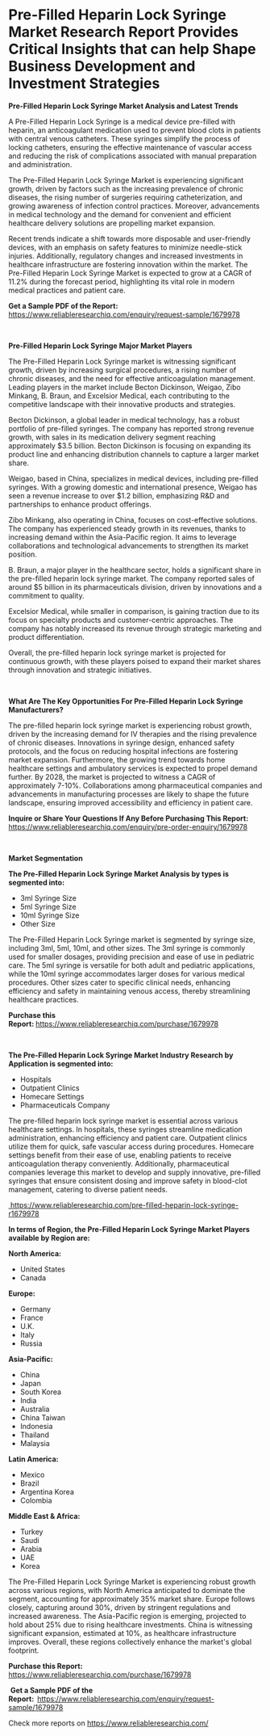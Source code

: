 <p><h1>Pre-Filled Heparin Lock Syringe Market Research Report Provides Critical Insights that can help Shape Business Development and Investment Strategies</h1></p><p><strong>Pre-Filled Heparin Lock Syringe Market Analysis and Latest Trends</strong></p>
<p><p>A Pre-Filled Heparin Lock Syringe is a medical device pre-filled with heparin, an anticoagulant medication used to prevent blood clots in patients with central venous catheters. These syringes simplify the process of locking catheters, ensuring the effective maintenance of vascular access and reducing the risk of complications associated with manual preparation and administration.</p><p>The Pre-Filled Heparin Lock Syringe Market is experiencing significant growth, driven by factors such as the increasing prevalence of chronic diseases, the rising number of surgeries requiring catheterization, and growing awareness of infection control practices. Moreover, advancements in medical technology and the demand for convenient and efficient healthcare delivery solutions are propelling market expansion.</p><p>Recent trends indicate a shift towards more disposable and user-friendly devices, with an emphasis on safety features to minimize needle-stick injuries. Additionally, regulatory changes and increased investments in healthcare infrastructure are fostering innovation within the market. The Pre-Filled Heparin Lock Syringe Market is expected to grow at a CAGR of 11.2% during the forecast period, highlighting its vital role in modern medical practices and patient care.</p></p>
<p><strong>Get a Sample PDF of the Report:&nbsp;</strong> <a href="https://www.reliableresearchiq.com/enquiry/request-sample/1679978?utm_campaign=2271&utm_medium=2&utm_source=Github&utm_content=ia&utm_term=25032025&utm_id=pre-filled-heparin-lock-syringe">https://www.reliableresearchiq.com/enquiry/request-sample/1679978</a></p>
<p>&nbsp;</p>
<p><strong>Pre-Filled Heparin Lock Syringe Major Market Players</strong></p>
<p><p>The Pre-Filled Heparin Lock Syringe market is witnessing significant growth, driven by increasing surgical procedures, a rising number of chronic diseases, and the need for effective anticoagulation management. Leading players in the market include Becton Dickinson, Weigao, Zibo Minkang, B. Braun, and Excelsior Medical, each contributing to the competitive landscape with their innovative products and strategies.</p><p>Becton Dickinson, a global leader in medical technology, has a robust portfolio of pre-filled syringes. The company has reported strong revenue growth, with sales in its medication delivery segment reaching approximately $3.5 billion. Becton Dickinson is focusing on expanding its product line and enhancing distribution channels to capture a larger market share.</p><p>Weigao, based in China, specializes in medical devices, including pre-filled syringes. With a growing domestic and international presence, Weigao has seen a revenue increase to over $1.2 billion, emphasizing R&D and partnerships to enhance product offerings. </p><p>Zibo Minkang, also operating in China, focuses on cost-effective solutions. The company has experienced steady growth in its revenues, thanks to increasing demand within the Asia-Pacific region. It aims to leverage collaborations and technological advancements to strengthen its market position.</p><p>B. Braun, a major player in the healthcare sector, holds a significant share in the pre-filled heparin lock syringe market. The company reported sales of around $5 billion in its pharmaceuticals division, driven by innovations and a commitment to quality.</p><p>Excelsior Medical, while smaller in comparison, is gaining traction due to its focus on specialty products and customer-centric approaches. The company has notably increased its revenue through strategic marketing and product differentiation.</p><p>Overall, the pre-filled heparin lock syringe market is projected for continuous growth, with these players poised to expand their market shares through innovation and strategic initiatives.</p></p>
<p>&nbsp;</p>
<p><strong>What Are The Key Opportunities For Pre-Filled Heparin Lock Syringe Manufacturers?</strong></p>
<p><p>The pre-filled heparin lock syringe market is experiencing robust growth, driven by the increasing demand for IV therapies and the rising prevalence of chronic diseases. Innovations in syringe design, enhanced safety protocols, and the focus on reducing hospital infections are fostering market expansion. Furthermore, the growing trend towards home healthcare settings and ambulatory services is expected to propel demand further. By 2028, the market is projected to witness a CAGR of approximately 7-10%. Collaborations among pharmaceutical companies and advancements in manufacturing processes are likely to shape the future landscape, ensuring improved accessibility and efficiency in patient care.</p></p>
<p><strong>Inquire or Share Your Questions If Any Before Purchasing This Report:</strong> <a href="https://www.reliableresearchiq.com/enquiry/pre-order-enquiry/1679978?utm_campaign=2271&utm_medium=2&utm_source=Github&utm_content=ia&utm_term=25032025&utm_id=pre-filled-heparin-lock-syringe">https://www.reliableresearchiq.com/enquiry/pre-order-enquiry/1679978</a></p>
<p>&nbsp;</p>
<p><strong>Market Segmentation</strong></p>
<p><strong>The Pre-Filled Heparin Lock Syringe Market Analysis by types is segmented into:</strong></p>
<p><ul><li>3ml Syringe Size</li><li>5ml Syringe Size</li><li>10ml Syringe Size</li><li>Other Size</li></ul></p>
<p><p>The Pre-Filled Heparin Lock Syringe market is segmented by syringe size, including 3ml, 5ml, 10ml, and other sizes. The 3ml syringe is commonly used for smaller dosages, providing precision and ease of use in pediatric care. The 5ml syringe is versatile for both adult and pediatric applications, while the 10ml syringe accommodates larger doses for various medical procedures. Other sizes cater to specific clinical needs, enhancing efficiency and safety in maintaining venous access, thereby streamlining healthcare practices.</p></p>
<p><strong>Purchase this Report:&nbsp;</strong><a href="https://www.reliableresearchiq.com/purchase/1679978?utm_campaign=2271&utm_medium=2&utm_source=Github&utm_content=ia&utm_term=25032025&utm_id=pre-filled-heparin-lock-syringe">https://www.reliableresearchiq.com/purchase/1679978</a></p>
<p>&nbsp;</p>
<p><strong>The Pre-Filled Heparin Lock Syringe Market Industry Research by Application is segmented into:</strong></p>
<p><ul><li>Hospitals</li><li>Outpatient Clinics</li><li>Homecare Settings</li><li>Pharmaceuticals Company</li></ul></p>
<p><p>The pre-filled heparin lock syringe market is essential across various healthcare settings. In hospitals, these syringes streamline medication administration, enhancing efficiency and patient care. Outpatient clinics utilize them for quick, safe vascular access during procedures. Homecare settings benefit from their ease of use, enabling patients to receive anticoagulation therapy conveniently. Additionally, pharmaceutical companies leverage this market to develop and supply innovative, pre-filled syringes that ensure consistent dosing and improve safety in blood-clot management, catering to diverse patient needs.</p></p>
<p><a href="https://www.reliableresearchiq.com/pre-filled-heparin-lock-syringe-r1679978?utm_campaign=2271&utm_medium=2&utm_source=Github&utm_content=ia&utm_term=25032025&utm_id=pre-filled-heparin-lock-syringe">&nbsp;https://www.reliableresearchiq.com/pre-filled-heparin-lock-syringe-r1679978</a></p>
<p><strong>In terms of Region, the Pre-Filled Heparin Lock Syringe Market Players available by Region are:</strong></p>
<p>
    <p> <strong> North America: </strong>
        <ul>
            <li>United States</li>
            <li>Canada</li>
        </ul>
        </p> 
    <p> <strong> Europe: </strong>
        <ul>
            <li>Germany</li>
            <li>France</li>
            <li>U.K.</li>
            <li>Italy</li>
            <li>Russia</li>
        </ul>
        </p> 
    <p> <strong> Asia-Pacific: </strong>
        <ul>
            <li>China</li>
            <li>Japan</li>
            <li>South Korea</li>
            <li>India</li>
            <li>Australia</li>
            <li>China Taiwan</li>
            <li>Indonesia</li>
            <li>Thailand</li>
            <li>Malaysia</li>
        </ul>
        </p> 
    <p> <strong> Latin America: </strong>
        <ul>
            <li>Mexico</li>
            <li>Brazil</li>
            <li>Argentina Korea</li>
            <li>Colombia</li>
        </ul>
        </p> 
    <p> <strong> Middle East & Africa: </strong>
        <ul>
            <li>Turkey</li>
            <li>Saudi</li>
            <li>Arabia</li>
            <li>UAE</li>
            <li>Korea</li>
        </ul>
    </p>
    </p>
<p><p>The Pre-Filled Heparin Lock Syringe Market is experiencing robust growth across various regions, with North America anticipated to dominate the segment, accounting for approximately 35% market share. Europe follows closely, capturing around 30%, driven by stringent regulations and increased awareness. The Asia-Pacific region is emerging, projected to hold about 25% due to rising healthcare investments. China is witnessing significant expansion, estimated at 10%, as healthcare infrastructure improves. Overall, these regions collectively enhance the market's global footprint.</p></p>
<p><strong>Purchase this Report: </strong><a href="https://www.reliableresearchiq.com/purchase/1679978?utm_campaign=2271&utm_medium=2&utm_source=Github&utm_content=ia&utm_term=25032025&utm_id=pre-filled-heparin-lock-syringe">https://www.reliableresearchiq.com/purchase/1679978</a></p>
<p>&nbsp;<strong>Get a Sample PDF of the Report:&nbsp;&nbsp;</strong><a href="https://www.reliableresearchiq.com/enquiry/request-sample/1679978?utm_campaign=2271&utm_medium=2&utm_source=Github&utm_content=ia&utm_term=25032025&utm_id=pre-filled-heparin-lock-syringe">https://www.reliableresearchiq.com/enquiry/request-sample/1679978</a></p>
<p><strong></strong></p>
<p>Check more reports on <a href="https://www.reliableresearchiq.com/?utm_campaign=2271&utm_medium=2&utm_source=Github&utm_content=ia&utm_term=25032025&utm_id=pre-filled-heparin-lock-syringe">https://www.reliableresearchiq.com/</a></p>
